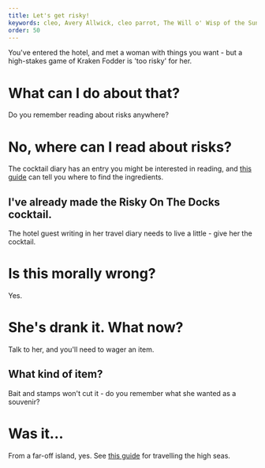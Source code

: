 ```yaml
---
title: Let's get risky!
keywords: cleo, Avery Allwick, cleo parrot, The Will o' Wisp of the Sunken Gallery
order: 50
---
```


You've entered the hotel, and met a woman with things you want - but a high-stakes game of Kraken Fodder is 'too risky' for her.

# What can I do about that?
Do you remember reading about risks anywhere?

# No, where can I read about risks?
The cocktail diary has an entry you might be interested in reading, and [this guide](willowisp.md) can tell you where to find the ingredients.

## I've already made the Risky On The Docks cocktail.
The hotel guest writing in her travel diary needs to live a little - give her the cocktail.

# Is this morally wrong?
Yes.

# She's drank it. What now?
Talk to her, and you'll need to wager an item.

## What kind of item?
Bait and stamps won't cut it - do you remember what she wanted as a souvenir?

# Was it...
From a far-off island, yes. See [this guide](HighSeas/index.md) for travelling the high seas.

